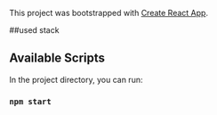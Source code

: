 This project was bootstrapped with [Create React App](https://github.com/facebook/create-react-app).

##used stack


## Available Scripts
In the project directory, you can run:
### `npm start`



